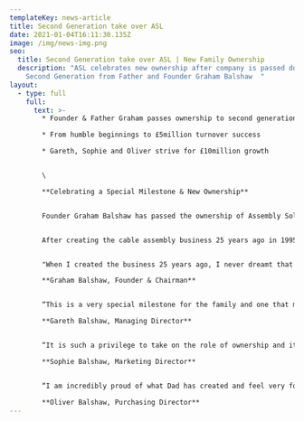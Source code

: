 ```yaml
---
templateKey: news-article
title: Second Generation take over ASL
date: 2021-01-04T16:11:30.135Z
image: /img/news-img.png
seo:
  title: Second Generation take over ASL | New Family Ownership
  description: "ASL celebrates new ownership after company is passed down to
    Second Generation from Father and Founder Graham Balshaw  "
layout:
  - type: full
    full:
      text: >-
        * Founder & Father Graham passes ownership to second generation

        * From humble beginnings to £5million turnover success

        * Gareth, Sophie and Oliver strive for £10million growth


        \

        **Celebrating a Special Milestone & New Ownership**


        Founder Graham Balshaw has passed the ownership of Assembly Solutions Ltd down to next generation, his three children; Gareth, Sophie and Oliver.


        After creating the cable assembly business 25 years ago in 1995, Father Graham is thrilled and beyond proud to be passing down what he started from his back bedroom, aged 35.


        "When I created the business 25 years ago, I never dreamt that Gareth, Sophie and Oliver would all join me one day, let alone enjoy it so much that they would eventually take over. It has been a blessing to see all three of them thrive in their positions and grow into such hard working and respectful professionals. With all their knowledge, ambition and passion, I can already see they're going to take ASL further than I could have ever imagined, and I will be the proudest father watching them. Whilst the actual running of the business is now completely down to Gareth, Sophie & Oliver, I plan on acting as Chairman for the next few years overseeing only the very top level information"\

        **Graham Balshaw, Founder & Chairman**


        “This is a very special milestone for the family and one that myself, Sophie and Oliver are extremely grateful for. I've learnt a lot working alongside my father for 17 years and we share some great memories. One of my fondest memories was travelling to China where we visited suppliers. It was a great trip and really opened my eyes to the opportunities with international business, which we have since developed partnerships all over the world. I'm excited for this new chapter where we plan to double turnover to £10 million"\

        **Gareth Balshaw, Managing Director**


        “It is such a privilege to take on the role of ownership and it is quite an emotional milestone, especially when you look back and see how far we've all come. When we were kids, dad would take us into the factory during the school holidays to help out, and now here we are 20 years later taking over the whole thing! We have a huge amount of respect and admiration for Dad who has built this business from nothing, and grown it so gives us a platform to grow on. I can't wait to continue this journey alongside my brothers and hope we make Dad the proudest father alive"\

        **Sophie Balshaw, Marketing Director**


        “I am incredibly proud of what Dad has created and feel very fortunate to be given this opportunity of ownership alongside Gareth & Sophie. Although taking over the family business during a pandemic may have seemed a strange time, we have made a brilliant start and on track to have a record year. It's a very exciting time in the companies journey and we're ready to push for everything we want to achieve"\

        **Oliver Balshaw, Purchasing Director**
---
```

